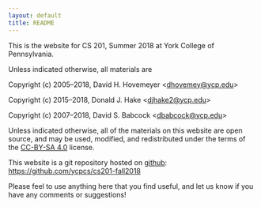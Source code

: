 ```yaml
---
layout: default
title: README
---
```


This is the website for CS 201, Summer 2018 at York College of
Pennsylvania.

Unless indicated otherwise, all materials are

Copyright (c) 2005&ndash;2018, David H. Hovemeyer &lt;<dhovemey@ycp.edu>&gt;

Copyright (c) 2015&ndash;2018, Donald J. Hake &lt;<djhake2@ycp.edu>&gt;

Copyright (c) 2007&ndash;2018, David S. Babcock &lt;<dbabcock@ycp.edu>&gt;

Unless indicated otherwise, all of the materials on this website are open source, and may be used, modified, and redistributed under the terms of the [CC-BY-SA 4.0](http://creativecommons.org/licenses/by-sa/4.0/) license.

This website is a git repository hosted on [github](https://github.com): <https://github.com/ycpcs/cs201-fall2018>

Please feel to use anything here that you find useful,
and let us know if you have any comments or suggestions!
